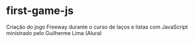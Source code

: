 # first-game-js
Criação do jogo Freeway durante o curso de laços e listas com JavaScript ministrado pelo Guilherme Lima (Alura)

